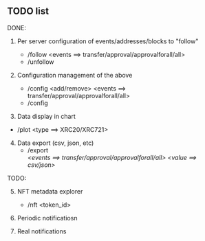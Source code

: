 ## TODO list

DONE:

1. Per server configuration of events/addresses/blocks to "follow"
   - /follow <events ==> transfer/approval/approvalforall/all> <value>
   - /unfollow <value>

2. Configuration management of the above
   - /config <add/remove> <events ==> transfer/approval/approvalforall/all>
     <address>
   - /config <list>

3. Data display in chart

- /plot <days> <type ==> XRC20/XRC721> <address>

4. Data export (csv, json, etc)
   - /export <address> <events ==> transfer/approval/approvalforall/all> <value
     ==> csv/json>

TODO:

5. NFT metadata explorer
   - /nft <token_id> <address>

6. Periodic notificatiosn

7. Real notifications
